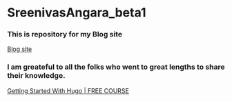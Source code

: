 # SreenivasAngara_beta1

### This is repository for my Blog site 
[Blog site](https://cooolbabu.github.io/SreenivasAngara_beta1/)

### I am greateful to all the folks who went to great lengths to share their knowledge.

[Getting Started With Hugo | FREE COURSE](https://youtu.be/hjD9jTi_DQ4)
